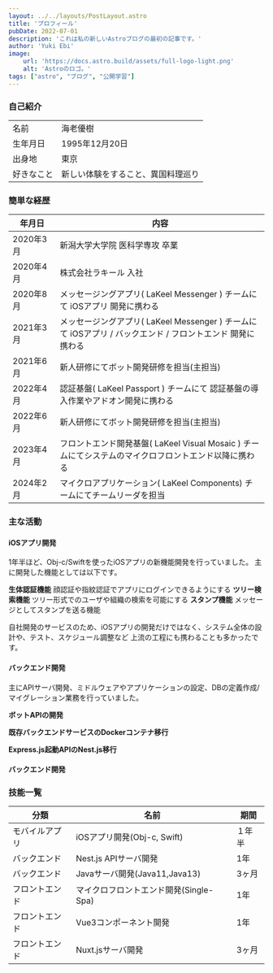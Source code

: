 ```yaml
---
layout: ../../layouts/PostLayout.astro
title: 'プロフィール'
pubDate: 2022-07-01
description: 'これは私の新しいAstroブログの最初の記事です。'
author: 'Yuki Ebi'
image:
    url: 'https://docs.astro.build/assets/full-logo-light.png'
    alt: 'Astroのロゴ。'
tags: ["astro", "ブログ", "公開学習"]
---
```


### 自己紹介

|  |  |
| ---- | ---- |
| 名前 | 海老優樹 |
| 生年月日 | 1995年12月20日 |
| 出身地 | 東京 |
| 好きなこと | 新しい体験をすること、異国料理巡り |

### 簡単な経歴

|  年月日　　　   |                                                内容                                                 |
| --------- | --------------------------------------------------------------------------------------------------- |
| 2020年3月 | 新潟大学大学院 医科学専攻 卒業                                                                      |
| 2020年4月 | 株式会社ラキール 入社                                                                               |
| 2020年8月 | メッセージングアプリ( LaKeel Messenger ) チームにて iOSアプリ 開発に携わる                              |
| 2021年3月 | メッセージングアプリ( LaKeel Messenger ) チームにて iOSアプリ / バックエンド / フロントエンド 開発に携わる  |
| 2021年6月 | 新人研修にてボット開発研修を担当(主担当)                                                            |
| 2022年4月 | 認証基盤( LaKeel Passport ) チームにて 認証基盤の導入作業やアドオン開発に携わる                       |
| 2022年6月 | 新人研修にてボット開発研修を担当(主担当)                                                            |
| 2023年4月 | フロントエンド開発基盤( LaKeel Visual Mosaic ) チームにてシステムのマイクロフロントエンド以降に携わる |
| 2024年2月 | マイクロアプリケーション( LaKeel Components)  チームにてチームリーダを担当                            |

### 主な活動

#### iOSアプリ開発

1年半ほど、Obj-c/Swiftを使ったiOSアプリの新機能開発を行っていました。
主に開発した機能としては以下です。

**生体認証機能**
顔認証や指紋認証でアプリにログインできるようにする
**ツリー検索機能**
ツリー形式でのユーザや組織の検索を可能にする
**スタンプ機能**
メッセージとしてスタンプを送る機能

自社開発のサービスのため、iOSアプリの開発だけではなく、システム全体の設計や、テスト、スケジュール調整など
上流の工程にも携わることも多かったです。

#### バックエンド開発

主にAPIサーバ開発、ミドルウェアやアプリケーションの設定、DBの定義作成/マイグレーション業務を行っていました。

**ボットAPIの開発**

**既存バックエンドサービスのDockerコンテナ移行**

**Express.js起動APIのNest.js移行**

#### バックエンド開発

### 技能一覧

| 分類 | 名前 | 期間 |
| ---- | ---- | ---- |
| モバイルアプリ | iOSアプリ開発(Obj-c, Swift) | １年半 |
| バックエンド | Nest.js APIサーバ開発 | 1年 |
| バックエンド | Javaサーバ開発(Java11,Java13) | 3ヶ月 |
| フロントエンド |  マイクロフロントエンド開発(Single-Spa) | 1年 |
| フロントエンド |  Vue3コンポーネント開発 | 1年 |
| フロントエンド |  Nuxt.jsサーバ開発 | 3ヶ月 |
